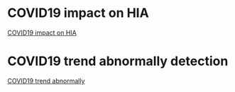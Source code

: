 # COVID19 impact on HIA

 [COVID19 impact on HIA](https://paho-ghe.github.io/result/) 


# COVID19 trend abnormally detection
 [COVID19 trend abnormally ](https://paho-ghe.github.io/results2/) 

